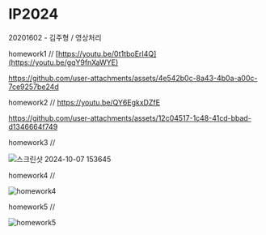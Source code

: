 # IP2024
20201602 - 김주형 / 영상처리

homework1 // [https://youtu.be/0t1tboErI4Q](https://youtu.be/gqY9fnXaWYE)


https://github.com/user-attachments/assets/4e542b0c-8a43-4b0a-a00c-7ce9257be24d


homework2 // https://youtu.be/QY6EgkxDZfE



https://github.com/user-attachments/assets/12c04517-1c48-41cd-bbad-d1346664f749


homework3 //

![스크린샷 2024-10-07 153645](https://github.com/user-attachments/assets/17492c02-ac5a-467a-bf66-2b3f2d488392)



homework4 //

![homework4](https://github.com/user-attachments/assets/3434f435-c3b4-45d8-b9b6-638dba27d41e)


homework5 //


![homework5](https://github.com/user-attachments/assets/1e958212-fe16-41fc-b07b-df1d32884af6)
